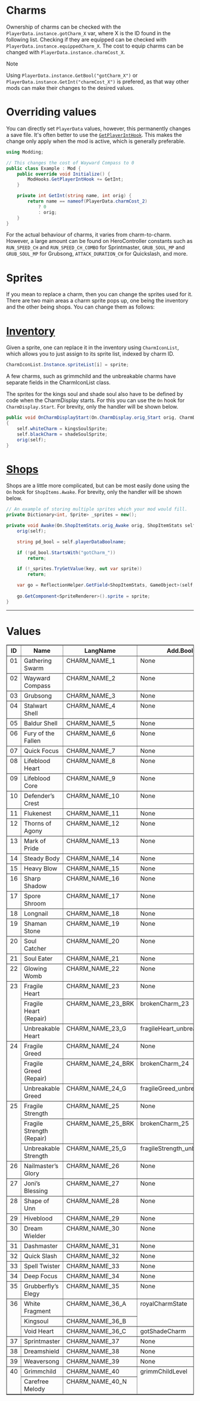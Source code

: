 Charms
======

Ownership of charms can be checked with the `PlayerData.instance.gotCharm_X`
var, where X is the ID found in the following list. Checking if they are
equipped can be checked with `PlayerData.instance.equippedCharm_X`. The cost to
equip charms can be changed with `PlayerData.instance.charmCost_X`.

> [!Note]
> Using `PlayerData.instance.GetBool("gotCharm_X")` or
> `PlayerData.instance.GetInt("charmCost_X")` is prefered, as that way 
> other mods can make their changes to the desired values.

Overriding values
=================
You can directly set `PlayerData` values, however, this permanently changes a
save file. It's often better to use the
[`GetPlayerIntHook`](xref:Modding.ModHooks.GetPlayerIntHook).  This makes the
change only apply when the mod is active, which is generally preferable.

```cs
using Modding;

// This changes the cost of Wayward Compass to 0
public class Example : Mod {
    public override void Initialize() {
        ModHooks.GetPlayerIntHook += GetInt;
    }

    private int GetInt(string name, int orig) {
        return name == nameof(PlayerData.charmCost_2)
            ? 0
            : orig;
    }
}
```

For the actual behaviour of charms, it varies from charm-to-charm. However,
a large amount can be found on HeroController constants such as `RUN_SPEED_CH`
and `RUN_SPEED_CH_COMBO` for Sprintmaster, `GRUB_SOUL_MP` and `GRUB_SOUL_MP`
for Grubsong, `ATTACK_DURATION_CH` for Quickslash, and more.

Sprites
=======
If you mean to replace a charm, then you can change the sprites used for it.
There are two main areas a charm sprite pops up, one being the inventory and
the other being shops. You can change them as follows:

# [Inventory](#tab/tabid-1)
Given a sprite, one can replace it in the inventory using `CharmIconList`,
which allows you to just assign to its sprite list, indexed by charm ID.
```cs
CharmIconList.Instance.spriteList[i] = sprite;
```
A few charms, such as grimmchild and the unbreakable charms have separate
fields in the CharmIconList class.

The sprites for the kings soul and shade soul also have to be defined by code when the CharmDisplay starts.
For this you can use the `On` hook for `CharmDisplay.Start`. For brevity, only the handler will
be shown below.
```cs
public void OnCharmDisplayStart(On.CharmDisplay.orig_Start orig, CharmDisplay self)
{
    self.whiteCharm = kingsSoulSprite;
    self.blackCharm = shadeSoulSprite;
    orig(self);
}
```

# [Shops](#tab/tabid-2)
Shops are a little more complicated, but can be most easily done using
the `On` hook for `ShopItems.Awake`. For brevity, only the handler will
be shown below.
```cs
// An example of storing multiple sprites which your mod would fill.
private Dictionary<int, Sprite> _sprites = new();

private void Awake(On.ShopItemStats.orig_Awake orig, ShopItemStats self) {
    orig(self);

    string pd_bool = self.playerDataBoolname;

    if (!pd_bool.StartsWith("gotCharm_"))
        return;

    if (!_sprites.TryGetValue(key, out var sprite))
        return;

    var go = ReflectionHelper.GetField<ShopItemStats, GameObject>(self, "itemSprite");
    
    go.GetComponent<SpriteRenderer>().sprite = sprite;
}
```
***

Values
======

<table class="docutils" border="1">
    <colgroup>
        <col width="5%">
        <col width="36%">
        <col width="23%">
        <col width="37%">
    </colgroup>
    <thead valign="bottom">
        <tr class="row-odd">
            <th class="head">ID</th>
            <th class="head">Name</th>
            <th class="head">LangName</th>
            <th class="head">Add.Bool</th>
        </tr>
    </thead>
    <tbody valign="top">
        <tr class="row-even">
            <td>01</td>
            <td>Gathering Swarm</td>
            <td>CHARM_NAME_1</td>
            <td>None</td>
        </tr>
        <tr class="row-odd">
            <td>02</td>
            <td>Wayward Compass</td>
            <td>CHARM_NAME_2</td>
            <td>None</td>
        </tr>
        <tr class="row-even">
            <td>03</td>
            <td>Grubsong</td>
            <td>CHARM_NAME_3</td>
            <td>None</td>
        </tr>
        <tr class="row-odd">
            <td>04</td>
            <td>Stalwart Shell</td>
            <td>CHARM_NAME_4</td>
            <td>None</td>
        </tr>
        <tr class="row-even">
            <td>05</td>
            <td>Baldur Shell</td>
            <td>CHARM_NAME_5</td>
            <td>None</td>
        </tr>
        <tr class="row-odd">
            <td>06</td>
            <td>Fury of the Fallen</td>
            <td>CHARM_NAME_6</td>
            <td>None</td>
        </tr>
        <tr class="row-even">
            <td>07</td>
            <td>Quick Focus</td>
            <td>CHARM_NAME_7</td>
            <td>None</td>
        </tr>
        <tr class="row-odd">
            <td>08</td>
            <td>Lifeblood Heart</td>
            <td>CHARM_NAME_8</td>
            <td>None</td>
        </tr>
        <tr class="row-even">
            <td>09</td>
            <td>Lifeblood Core</td>
            <td>CHARM_NAME_9</td>
            <td>None</td>
        </tr>
        <tr class="row-odd">
            <td>10</td>
            <td>Defender’s Crest</td>
            <td>CHARM_NAME_10</td>
            <td>None</td>
        </tr>
        <tr class="row-even">
            <td>11</td>
            <td>Flukenest</td>
            <td>CHARM_NAME_11</td>
            <td>None</td>
        </tr>
        <tr class="row-odd">
            <td>12</td>
            <td>Thorns of Agony</td>
            <td>CHARM_NAME_12</td>
            <td>None</td>
        </tr>
        <tr class="row-even">
            <td>13</td>
            <td>Mark of Pride</td>
            <td>CHARM_NAME_13</td>
            <td>None</td>
        </tr>
        <tr class="row-odd">
            <td>14</td>
            <td>Steady Body</td>
            <td>CHARM_NAME_14</td>
            <td>None</td>
        </tr>
        <tr class="row-even">
            <td>15</td>
            <td>Heavy Blow</td>
            <td>CHARM_NAME_15</td>
            <td>None</td>
        </tr>
        <tr class="row-odd">
            <td>16</td>
            <td>Sharp Shadow</td>
            <td>CHARM_NAME_16</td>
            <td>None</td>
        </tr>
        <tr class="row-even">
            <td>17</td>
            <td>Spore Shroom</td>
            <td>CHARM_NAME_17</td>
            <td>None</td>
        </tr>
        <tr class="row-odd">
            <td>18</td>
            <td>Longnail</td>
            <td>CHARM_NAME_18</td>
            <td>None</td>
        </tr>
        <tr class="row-even">
            <td>19</td>
            <td>Shaman Stone</td>
            <td>CHARM_NAME_19</td>
            <td>None</td>
        </tr>
        <tr class="row-odd">
            <td>20</td>
            <td>Soul Catcher</td>
            <td>CHARM_NAME_20</td>
            <td>None</td>
        </tr>
        <tr class="row-even">
            <td>21</td>
            <td>Soul Eater</td>
            <td>CHARM_NAME_21</td>
            <td>None</td>
        </tr>
        <tr class="row-odd">
            <td>22</td>
            <td>Glowing Womb</td>
            <td>CHARM_NAME_22</td>
            <td>None</td>
        </tr>
        <tr class="row-even">
            <td rowspan="3">23</td>
            <td>Fragile Heart</td>
            <td>CHARM_NAME_23</td>
            <td>None</td>
        </tr>
        <tr class="row-odd">
            <td>Fragile Heart (Repair)</td>
            <td>CHARM_NAME_23_BRK</td>
            <td>brokenCharm_23</td>
        </tr>
        <tr class="row-even">
            <td>Unbreakable Heart</td>
            <td>CHARM_NAME_23_G</td>
            <td>fragileHeart_unbreakable</td>
        </tr>
        <tr class="row-odd">
            <td rowspan="3">24</td>
            <td>Fragile Greed</td>
            <td>CHARM_NAME_24</td>
            <td>None</td>
        </tr>
        <tr class="row-even">
            <td>Fragile Greed (Repair)</td>
            <td>CHARM_NAME_24_BRK</td>
            <td>brokenCharm_24</td>
        </tr>
        <tr class="row-odd">
            <td>Unbreakable Greed</td>
            <td>CHARM_NAME_24_G</td>
            <td>fragileGreed_unbreakable</td>
        </tr>
        <tr class="row-even">
            <td rowspan="3">25</td>
            <td>Fragile Strength</td>
            <td>CHARM_NAME_25</td>
            <td>None</td>
        </tr>
        <tr class="row-odd">
            <td>Fragile Strength (Repair)</td>
            <td>CHARM_NAME_25_BRK</td>
            <td>brokenCharm_25</td>
        </tr>
        <tr class="row-even">
            <td>Unbreakable Strength</td>
            <td>CHARM_NAME_25_G</td>
            <td>fragileStrength_unbreakable</td>
        </tr>
        <tr class="row-odd">
            <td>26</td>
            <td>Nailmaster’s Glory</td>
            <td>CHARM_NAME_26</td>
            <td>None</td>
        </tr>
        <tr class="row-even">
            <td>27</td>
            <td>Joni’s Blessing</td>
            <td>CHARM_NAME_27</td>
            <td>None</td>
        </tr>
        <tr class="row-odd">
            <td>28</td>
            <td>Shape of Unn</td>
            <td>CHARM_NAME_28</td>
            <td>None</td>
        </tr>
        <tr class="row-even">
            <td>29</td>
            <td>Hiveblood</td>
            <td>CHARM_NAME_29</td>
            <td>None</td>
        </tr>
        <tr class="row-odd">
            <td>30</td>
            <td>Dream Wielder</td>
            <td>CHARM_NAME_30</td>
            <td>None</td>
        </tr>
        <tr class="row-even">
            <td>31</td>
            <td>Dashmaster</td>
            <td>CHARM_NAME_31</td>
            <td>None</td>
        </tr>
        <tr class="row-odd">
            <td>32</td>
            <td>Quick Slash</td>
            <td>CHARM_NAME_32</td>
            <td>None</td>
        </tr>
        <tr class="row-even">
            <td>33</td>
            <td>Spell Twister</td>
            <td>CHARM_NAME_33</td>
            <td>None</td>
        </tr>
        <tr class="row-odd">
            <td>34</td>
            <td>Deep Focus</td>
            <td>CHARM_NAME_34</td>
            <td>None</td>
        </tr>
        <tr class="row-even">
            <td>35</td>
            <td>Grubberfly’s Elegy</td>
            <td>CHARM_NAME_35</td>
            <td>None</td>
        </tr>
        <tr class="row-odd">
            <td rowspan="3">36</td>
            <td>White Fragment</td>
            <td>CHARM_NAME_36_A</td>
            <td rowspan="2">royalCharmState</td>
        </tr>
        <tr class="row-even">
            <td>Kingsoul</td>
            <td>CHARM_NAME_36_B</td>
        </tr>
        <tr class="row-odd">
            <td>Void Heart</td>
            <td>CHARM_NAME_36_C</td>
            <td>gotShadeCharm</td>
        </tr>
        <tr class="row-even">
            <td>37</td>
            <td>Sprintmaster</td>
            <td>CHARM_NAME_37</td>
            <td>None</td>
        </tr>
        <tr class="row-odd">
            <td>38</td>
            <td>Dreamshield</td>
            <td>CHARM_NAME_38</td>
            <td>None</td>
        </tr>
        <tr class="row-even">
            <td>39</td>
            <td>Weaversong</td>
            <td>CHARM_NAME_39</td>
            <td>None</td>
        </tr>
        <tr class="row-odd">
            <td rowspan="2">40</td>
            <td>Grimmchild</td>
            <td>CHARM_NAME_40</td>
            <td rowspan="2">grimmChildLevel</td>
        </tr>
        <tr class="row-even">
            <td>Carefree Melody</td>
            <td>CHARM_NAME_40_N</td>
        </tr>
    </tbody>
</table>

